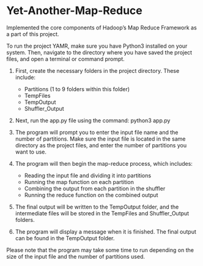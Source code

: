 # Yet-Another-Map-Reduce
Implemented the core components of Hadoop’s Map Reduce Framework as a part of this project.


To run the project YAMR, make sure you have Python3 installed on your system. Then, navigate to the directory where you have saved the project files, and open a terminal or command prompt.

1. First, create the necessary folders in the project directory. These include:
   - Partitions (1 to 9 folders within this folder)
   - TempFiles
   - TempOutput
   - Shuffler_Output

2. Next, run the app.py file using the command: python3 app.py

3. The program will prompt you to enter the input file name and the number of partitions. Make sure the input file is located in the same directory as the project files, and enter the number of partitions you want to use.

4. The program will then begin the map-reduce process, which includes:
   - Reading the input file and dividing it into partitions
   - Running the map function on each partition
   - Combining the output from each partition in the shuffler
   - Running the reduce function on the combined output
  
5. The final output will be written to the TempOutput folder, and the intermediate files will be stored in the TempFiles and Shuffler_Output folders.

6. The program will display a message when it is finished. The final output can be found in the TempOutput folder.

Please note that the program may take some time to run depending on the size of the input file and the number of partitions used.
